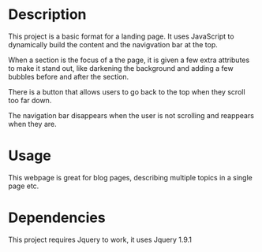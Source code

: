 # Description


This project is a basic format for a landing page. It uses JavaScript to dynamically build the content and the navigvation bar at the top.

When a section is the focus of a the page, it is given a few extra attributes to make it stand out, like darkening the background and adding a few bubbles before and after the section.

There is a button that allows users to go back to the top when they scroll too far down.

The navigation bar disappears when the user is not scrolling and reappears when they are.


# Usage

This webpage is great for blog pages, describing multiple topics in a single page etc.

# Dependencies

This project requires Jquery to work, it uses Jquery 1.9.1